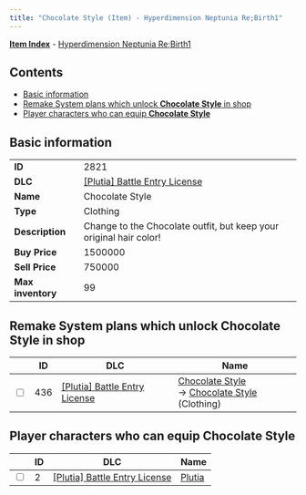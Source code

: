 ```yaml
---
title: "Chocolate Style (Item) - Hyperdimension Neptunia Re;Birth1"
---
```


[**Item Index**](/neptunia/rb1/item/index.html) - [Hyperdimension Neptunia Re;Birth1](/neptunia/rb1)

## Contents

- [Basic information](#basic-information)
- [Remake System plans which unlock **Chocolate Style** in shop](#remake-system-plans-which-unlock-chocolate-style-in-shop)
- [Player characters who can equip **Chocolate Style**](#player-characters-who-can-equip-chocolate-style)

## Basic information

|   |   |
| -- | -- |
| **ID** | 2821 |
| **DLC** | [[Plutia] Battle Entry License](/neptunia/rb1/dlc/7-plutia.html) |
| **Name** | Chocolate Style |
| **Type** | Clothing |
| **Description** | Change to the Chocolate outfit, but keep your original hair color! |
| **Buy Price** | 1500000 |
| **Sell Price** | 750000 |
| **Max inventory** | 99 |

## Remake System plans which unlock **Chocolate Style** in shop

|    | ID | DLC | Name |
| -- | -- | --- | ---- |
| <input type="checkbox" id="rb1-remake-7-436" class="trackbox" /> | 436 | [[Plutia] Battle Entry License](/neptunia/rb1/dlc/7-plutia.html) | [Chocolate Style](/neptunia/rb1/remake/7-436-chocolate-style.html)<br />→ [Chocolate Style](/neptunia/rb1/item/7-2821-chocolate-style.html) (Clothing) |

## Player characters who can equip **Chocolate Style**

|    | ID | DLC | Name |
| -- | -- | --- | ---- |
| <input type="checkbox" id="rb1-player-7-2" class="trackbox" /> | 2 | [[Plutia] Battle Entry License](/neptunia/rb1/dlc/7-plutia.html) | [Plutia](/neptunia/rb1/player/7-2-plutia.html) |